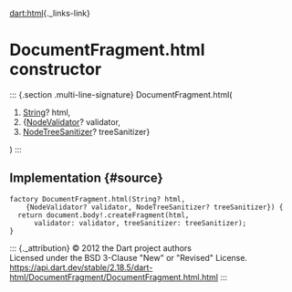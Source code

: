 [dart:html](../../dart-html/dart-html-library){._links-link}

DocumentFragment.html constructor
=================================

::: {.section .multi-line-signature}
DocumentFragment.html(

1.  [String](../../dart-core/string-class)? html,
2.  {[NodeValidator](../nodevalidator-class)? validator,
3.  [NodeTreeSanitizer](../nodetreesanitizer-class)? treeSanitizer}

)
:::

Implementation {#source}
--------------

``` {.language-dart data-language="dart"}
factory DocumentFragment.html(String? html,
    {NodeValidator? validator, NodeTreeSanitizer? treeSanitizer}) {
  return document.body!.createFragment(html,
      validator: validator, treeSanitizer: treeSanitizer);
}
```

::: {._attribution}
© 2012 the Dart project authors\
Licensed under the BSD 3-Clause \"New\" or \"Revised\" License.\
<https://api.dart.dev/stable/2.18.5/dart-html/DocumentFragment/DocumentFragment.html.html>
:::
